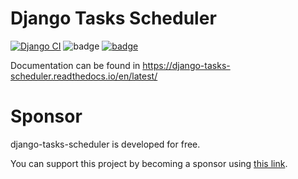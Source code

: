 Django Tasks Scheduler
===================
[![Django CI](https://github.com/dsoftwareinc/django-tasks-scheduler/actions/workflows/test.yml/badge.svg)](https://github.com/dsoftwareinc/django-tasks-scheduler/actions/workflows/test.yml)
![badge](https://img.shields.io/endpoint?url=https://gist.githubusercontent.com/cunla/b756396efb895f0e34558c980f1ca0c7/raw/django-tasks-scheduler-4.json)
[![badge](https://img.shields.io/pypi/dm/django-tasks-scheduler)](https://pypi.org/project/django-tasks-scheduler/)

Documentation can be found in https://django-tasks-scheduler.readthedocs.io/en/latest/

# Sponsor

django-tasks-scheduler is developed for free.

You can support this project by becoming a sponsor using [this link](https://github.com/sponsors/cunla).


